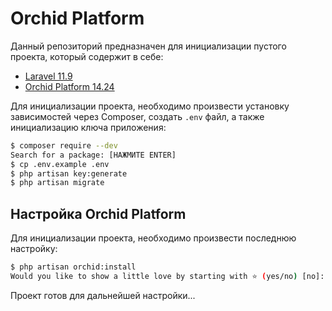 # Orchid Platform

Данный репозиторий предназначен для инициализации пустого проекта, который содержит в себе:
 - [Laravel 11.9](https://github.com/laravel/framework/releases/tag/v11.9.1)
 - [Orchid Platform 14.24](https://github.com/orchidsoftware/platform/releases/tag/14.24.0)

Для инициализации проекта, необходимо произвести установку зависимостей через Composer, создать `.env` файл, а также инициализацию ключа приложения:

```bash
$ composer require --dev
Search for a package: [НАЖМИТЕ ENTER]
$ cp .env.example .env
$ php artisan key:generate
$ php artisan migrate
```

## Настройка Orchid Platform

Для инициализации проекта, необходимо произвести последнюю настройку:

```bash
$ php artisan orchid:install
Would you like to show a little love by starting with ⭐ (yes/no) [no]: [НАЖМИТЕ ENTER]
```

Проект готов для дальнейшей настройки...
